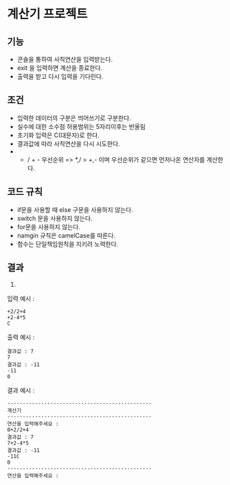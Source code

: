 # 계산기 프로젝트

## 기능

- 콘솔을 통하여 사칙연산을 입력받는다.
- exit 을 입력하면 계산을 종료한다.
- 출력을 받고 다시 입력을 기다린다.

## 조건

- 입력한 데이터의 구분은 띄어쓰기로 구분한다.
- 실수에 대한 소수점 허용범위는 5자리이후는 반올림
- 초기화 입력은 C(대문자)로 한다.
- 결과값에 따라 사칙연산을 다시 시도한다.
- - / + - 우선순위 => \*,/ > +,- 이며 우선순위가 같으면 먼저나온 연산자를 계산한다.

## 코드 규칙

- if문을 사용할 때 else 구문을 사용하지 않는다.
- switch 문을 사용하지 않는다.
- for문을 사용하지 않는다.
- namgin 규칙은 camelCase를 따른다.
- 함수는 단일책임원칙을 지키려 노력한다.

## 결과

1.

입력 예시 :

    +2/2+4
    +2-4*5
    C

출력 예시 :

    결과값 : 7
    7
    결과값 : -11
    -11
    0

결과 예시 :

    -----------------------------------------------
    계산기
    -----------------------------------------------
    연산을 입력해주세요 :
    0+2/2+4
    결과값 : 7
    7+2-4*5
    결과값 : -11
    -11C
    0
    -----------------------------------------------
    연산을 입력해주세요 :
